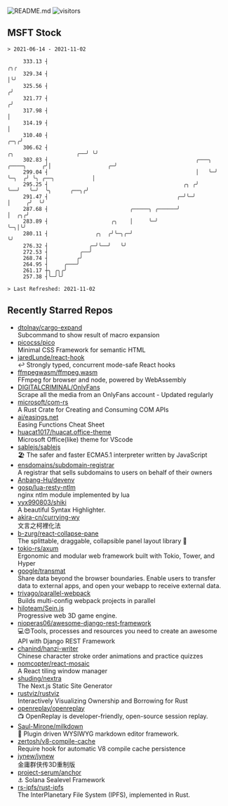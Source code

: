 ![README.md](https://github.com/Gerhut/Gerhut/workflows/README.md/badge.svg)
![visitors](https://visitors.vercel.app/Gerhut/Gerhut?token=8cf69d1f6813d272ef062726b6070c9be4ff72038cfe5a7ded7384a8da65d866)

## MSFT Stock

```
> 2021-06-14 - 2021-11-02

     333.13 ┤                                                                                                ╭╮╭ 
     329.34 ┤                                                                                                │╰╯ 
     325.56 ┤                                                                                               ╭╯   
     321.77 ┤                                                                                              ╭╯    
     317.98 ┤                                                                                              │     
     314.19 ┤                                                                                              │     
     310.40 ┤                                                                                          ╭─╮╭╯     
     306.62 ┤                                                                 ╭╮                    ╭──╯ ╰╯      
     302.83 ┤                                               ╭───╮ ╭────╮     ╭╯│                  ╭─╯            
     299.04 ┤                                               │   ╰─╯    ╰─╮  ╭╯ ╰╮ ╭──╮            │              
     295.25 ┤                                           ╭╮ ╭╯            ╰──╯   ╰─╯  ╰╮      ╭──╮╭╯              
     291.47 ┤                                         ╭─╯╰─╯                          │     ╭╯  ╰╯               
     287.68 ┤                          ╭─────╮ ╭──────╯                               │  ╭╮╭╯                    
     283.89 ┤                    ╭╮    │     ╰─╯                                      ╰─╮│╰╯                     
     280.11 ┤               ╭╮  ╭╯╰─╮╭─╯                                                ╰╯                       
     276.32 ┤             ╭─╯╰──╯   ╰╯                                                                           
     272.53 ┤          ╭──╯                                                                                      
     268.74 ┤         ╭╯                                                                                         
     264.95 ┤     ╭───╯                                                                                          
     261.17 ┼╮ ╭╮╭╯                                                                                              
     257.38 ┤╰─╯╰╯                                                                                               

> Last Refreshed: 2021-11-02
```

## Recently Starred Repos

- [dtolnay/cargo-expand](https://github.com/dtolnay/cargo-expand)  
  Subcommand to show result of macro expansion
- [picocss/pico](https://github.com/picocss/pico)  
  Minimal CSS Framework for semantic HTML
- [jaredLunde/react-hook](https://github.com/jaredLunde/react-hook)  
  ↩ Strongly typed, concurrent mode-safe React hooks
- [ffmpegwasm/ffmpeg.wasm](https://github.com/ffmpegwasm/ffmpeg.wasm)  
  FFmpeg for browser and node, powered by WebAssembly
- [DIGITALCRIMINAL/OnlyFans](https://github.com/DIGITALCRIMINAL/OnlyFans)  
  Scrape all the media from an OnlyFans account - Updated regularly
- [microsoft/com-rs](https://github.com/microsoft/com-rs)  
  A Rust Crate for Creating and Consuming COM APIs
- [ai/easings.net](https://github.com/ai/easings.net)  
  Easing Functions Cheat Sheet
- [huacat1017/huacat.office-theme](https://github.com/huacat1017/huacat.office-theme)  
  Microsoft Office(like) theme for VScode
- [sablejs/sablejs](https://github.com/sablejs/sablejs)  
  🏖️ The safer and faster ECMA5.1 interpreter written by JavaScript
- [ensdomains/subdomain-registrar](https://github.com/ensdomains/subdomain-registrar)  
  A registrar that sells subdomains to users on behalf of their owners
- [Anbang-Hu/devenv](https://github.com/Anbang-Hu/devenv)  
- [gosp/lua-resty-ntlm](https://github.com/gosp/lua-resty-ntlm)  
  nginx ntlm module implemented by lua
- [yyx990803/shiki](https://github.com/yyx990803/shiki)  
  A beautiful Syntax Highlighter.
- [akira-cn/currying-wy](https://github.com/akira-cn/currying-wy)  
  文言之柯裡化法
- [b-zurg/react-collapse-pane](https://github.com/b-zurg/react-collapse-pane)  
  The splittable, draggable, collapsible panel layout library 🎉
- [tokio-rs/axum](https://github.com/tokio-rs/axum)  
  Ergonomic and modular web framework built with Tokio, Tower, and Hyper
- [google/transmat](https://github.com/google/transmat)  
  Share data beyond the browser boundaries. Enable users to transfer data to external apps, and open your webapp to receive external data.
- [trivago/parallel-webpack](https://github.com/trivago/parallel-webpack)  
  Builds multi-config webpack projects in parallel
- [hiloteam/Sein.js](https://github.com/hiloteam/Sein.js)  
  Progressive web 3D game engine.
- [nioperas06/awesome-django-rest-framework](https://github.com/nioperas06/awesome-django-rest-framework)  
   💻😍Tools, processes and resources you need to create an awesome API with Django REST Framework
- [chanind/hanzi-writer](https://github.com/chanind/hanzi-writer)  
  Chinese character stroke order animations and practice quizzes
- [nomcopter/react-mosaic](https://github.com/nomcopter/react-mosaic)  
  A React tiling window manager
- [shuding/nextra](https://github.com/shuding/nextra)  
  The Next.js Static Site Generator
- [rustviz/rustviz](https://github.com/rustviz/rustviz)  
  Interactively Visualizing Ownership and Borrowing for Rust
- [openreplay/openreplay](https://github.com/openreplay/openreplay)  
  :tv: OpenReplay is developer-friendly, open-source session replay.
- [Saul-Mirone/milkdown](https://github.com/Saul-Mirone/milkdown)  
  🍼 Plugin driven WYSIWYG  markdown editor framework.
- [zertosh/v8-compile-cache](https://github.com/zertosh/v8-compile-cache)  
  Require hook for automatic V8 compile cache persistence
- [jynew/jynew](https://github.com/jynew/jynew)  
  金庸群侠传3D重制版
- [project-serum/anchor](https://github.com/project-serum/anchor)  
  ⚓ Solana Sealevel Framework
- [rs-ipfs/rust-ipfs](https://github.com/rs-ipfs/rust-ipfs)  
  The InterPlanetary File System (IPFS), implemented in Rust.
